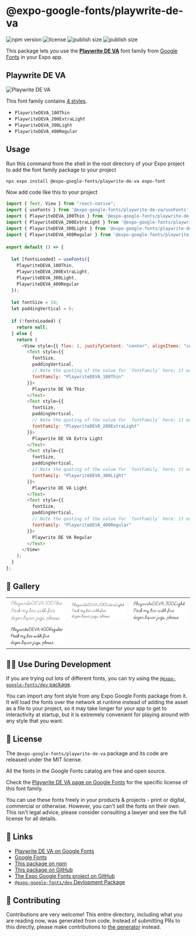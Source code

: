 # @expo-google-fonts/playwrite-de-va

![npm version](https://flat.badgen.net/npm/v/@expo-google-fonts/playwrite-de-va)
![license](https://flat.badgen.net/github/license/expo/google-fonts)
![publish size](https://flat.badgen.net/packagephobia/install/@expo-google-fonts/playwrite-de-va)
![publish size](https://flat.badgen.net/packagephobia/publish/@expo-google-fonts/playwrite-de-va)

This package lets you use the [**Playwrite DE VA**](https://fonts.google.com/specimen/Playwrite+DE+VA) font family from [Google Fonts](https://fonts.google.com/) in your Expo app.

## Playwrite DE VA

![Playwrite DE VA](./font-family.png)

This font family contains [4 styles](#-gallery).

- `PlaywriteDEVA_100Thin`
- `PlaywriteDEVA_200ExtraLight`
- `PlaywriteDEVA_300Light`
- `PlaywriteDEVA_400Regular`

## Usage

Run this command from the shell in the root directory of your Expo project to add the font family package to your project

```sh
npx expo install @expo-google-fonts/playwrite-de-va expo-font
```

Now add code like this to your project

```js
import { Text, View } from "react-native";
import { useFonts } from '@expo-google-fonts/playwrite-de-va/useFonts';
import { PlaywriteDEVA_100Thin } from '@expo-google-fonts/playwrite-de-va/100Thin';
import { PlaywriteDEVA_200ExtraLight } from '@expo-google-fonts/playwrite-de-va/200ExtraLight';
import { PlaywriteDEVA_300Light } from '@expo-google-fonts/playwrite-de-va/300Light';
import { PlaywriteDEVA_400Regular } from '@expo-google-fonts/playwrite-de-va/400Regular';

export default () => {

  let [fontsLoaded] = useFonts({
    PlaywriteDEVA_100Thin, 
    PlaywriteDEVA_200ExtraLight, 
    PlaywriteDEVA_300Light, 
    PlaywriteDEVA_400Regular
  });

  let fontSize = 24;
  let paddingVertical = 6;

  if (!fontsLoaded) {
    return null;
  } else {
    return (
      <View style={{ flex: 1, justifyContent: "center", alignItems: "center" }}>
        <Text style={{
          fontSize,
          paddingVertical,
          // Note the quoting of the value for `fontFamily` here; it expects a string!
          fontFamily: "PlaywriteDEVA_100Thin"
        }}>
          Playwrite DE VA Thin
        </Text>
        <Text style={{
          fontSize,
          paddingVertical,
          // Note the quoting of the value for `fontFamily` here; it expects a string!
          fontFamily: "PlaywriteDEVA_200ExtraLight"
        }}>
          Playwrite DE VA Extra Light
        </Text>
        <Text style={{
          fontSize,
          paddingVertical,
          // Note the quoting of the value for `fontFamily` here; it expects a string!
          fontFamily: "PlaywriteDEVA_300Light"
        }}>
          Playwrite DE VA Light
        </Text>
        <Text style={{
          fontSize,
          paddingVertical,
          // Note the quoting of the value for `fontFamily` here; it expects a string!
          fontFamily: "PlaywriteDEVA_400Regular"
        }}>
          Playwrite DE VA Regular
        </Text>
      </View>
    );
  }
};
```

## 🔡 Gallery


||||
|-|-|-|
|![PlaywriteDEVA_100Thin](./100Thin/PlaywriteDEVA_100Thin.ttf.png)|![PlaywriteDEVA_200ExtraLight](./200ExtraLight/PlaywriteDEVA_200ExtraLight.ttf.png)|![PlaywriteDEVA_300Light](./300Light/PlaywriteDEVA_300Light.ttf.png)||
|![PlaywriteDEVA_400Regular](./400Regular/PlaywriteDEVA_400Regular.ttf.png)||||


## 👩‍💻 Use During Development

If you are trying out lots of different fonts, you can try using the [`@expo-google-fonts/dev` package](https://github.com/expo/google-fonts/tree/master/font-packages/dev#readme).

You can import _any_ font style from any Expo Google Fonts package from it. It will load the fonts over the network at runtime instead of adding the asset as a file to your project, so it may take longer for your app to get to interactivity at startup, but it is extremely convenient for playing around with any style that you want.


## 📖 License

The `@expo-google-fonts/playwrite-de-va` package and its code are released under the MIT license.

All the fonts in the Google Fonts catalog are free and open source.

Check the [Playwrite DE VA page on Google Fonts](https://fonts.google.com/specimen/Playwrite+DE+VA) for the specific license of this font family.

You can use these fonts freely in your products & projects - print or digital, commercial or otherwise. However, you can't sell the fonts on their own. This isn't legal advice, please consider consulting a lawyer and see the full license for all details.

## 🔗 Links

- [Playwrite DE VA on Google Fonts](https://fonts.google.com/specimen/Playwrite+DE+VA)
- [Google Fonts](https://fonts.google.com/)
- [This package on npm](https://www.npmjs.com/package/@expo-google-fonts/playwrite-de-va)
- [This package on GitHub](https://github.com/expo/google-fonts/tree/master/font-packages/playwrite-de-va)
- [The Expo Google Fonts project on GitHub](https://github.com/expo/google-fonts)
- [`@expo-google-fonts/dev` Devlopment Package](https://github.com/expo/google-fonts/tree/master/font-packages/dev)

## 🤝 Contributing

Contributions are very welcome! This entire directory, including what you are reading now, was generated from code. Instead of submitting PRs to this directly, please make contributions to [the generator](https://github.com/expo/google-fonts/tree/master/packages/generator) instead.
